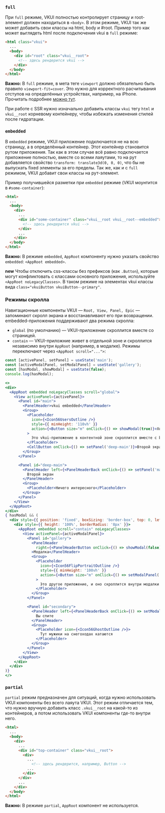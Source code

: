 ### `full`

При `full` режиме, VKUI полностью контролирует страницу и root-элемент должен находиться в `<body>`. В этом режиме, VKUI так же может добавить свои классы на html, body и #root. Пример того как может выглядеть html после подключения vkui в `full` режиме:
```html
<html class="vkui">
  ...
  <body>
    <div id="root" class="vkui__root">
      <!-- здесь рендерится vkui -->
    </div>
  </body>
</html>
```

**Важно:** В `full` режиме, в мета теге `viewport` должно обязательно быть правило `viewport-fit=cover`. Это нужно для корректного расчитывания отступов на определённых устройствах, например, на iPhone. Прочитать подробнее [можно тут](https://css-tricks.com/the-notch-and-css/).

При работе с SSR нужно изначально добавить классы `vkui` тегу `html` и `vkui__root` корневому контейнеру, чтобы избежать изменения стилей после гидратации.

### `embedded`

В `embedded` режиме, VKUI приложение подключается не на всю страницу, а в определённый контейнер. Этот контейнер становится рутом приложения. Так как в этом случае всё равно подключается приложение полностью, вместе со всеми лаяутами, то на рут добавляется свойство `transform: translate3d(0, 0, 0)`, что бы не выпускать fixed элементы за его пределы. Так же, как и с `full` режимом, VKUI добавит свои классы на рут-элемент.

Пример получившейся разметки при `embedded` режиме (VKUI моунтится в `#some-container`):
```html
<html>
  ...
  <body>
    <div>
      ...
      <div id="some-container" class="vkui__root vkui__root--embedded">
        <!-- здесь рендерится vkui -->
      </div>
      ...
    </div>
  </body>
</html>
```

**Важно:** В режиме `embedded`, `AppRoot` компоненту нужно указать свойство `embedded`: `<AppRoot embedded>`.

**new** Чтобы отключить css-классы без префиксов (как `.Button`), которые могут конфликтовать с классами основного приложения, используйте `<AppRoot noLegacyClasses>`. В таком режиме на элементах vkui классы вида `class="vkuiButton vkuiButton--primary"`.

### Режимы скролла

Навигационные компоненты VKUI — `Root, View, Panel, Epic` — запоминают скролл экрана и восстанавливают его при возвращении. embedded-приложения поддерживают два режима скролла:
- `global` (по умолчанию) — VKUI-приложение скроллится вместе со страницей.
- `contain` — VKUI-приложние живет в отдельной зоне и скроллится независимо внутри `AppRoot` (например, в модалке).
Режимы переключают через `<AppRoot scroll="...">`:

```jsx { "props": { "autoLayout": "none", "integration": "embedded", "containerStyle": { "height": "auto" }, "config": { "transitionMotionEnabled": false } } }
const [activePanel, setPanel] = useState('main');
const [activeModalPanel, setModalPanel] = useState('gallery');
const [hasModal, showModal] = useState(false);
console.log(hasModal);

<>
<div>
  <AppRoot embedded noLegacyClasses scroll="global">
    <View activePanel={activePanel}>
      <Panel id="main">
        <PanelHeader>vkui embedded</PanelHeader>
        <Group>
          <Placeholder
            icon={<Icon56UsersOutline />}
            style={{ minHeight: '110vh' }}
            action={<Button size="m" onClick={() => showModal(true)}>Хочу модалку</Button>}
          >
            Это vkui-приложение в контентной зоне скроллится вместе с body.
          </Placeholder>
          <CellButton onClick={() => setPanel('deep-main')}>Второй экран</CellButton>
        </Group>
      </Panel>

      <Panel id="deep-main">
        <PanelHeader left={<PanelHeaderBack onClick={() => setPanel('main')} />}>
          Второй экран
        </PanelHeader>
        <Group>
          <Placeholder>Ничего интересного</Placeholder>
        </Group>
      </Panel>
    </View>
  </AppRoot>
</div>
{ hasModal && (
  <div style={{ position: 'fixed', boxSizing: 'border-box', top: 0, left: 0, width: '100%', height: '100%', background: 'rgba(0,0,0,0.3)', padding: '30px' }}>
    <div style={{ height: '100%', borderRadius: '8px' }}>
      <AppRoot embedded scroll="contain" noLegacyClasses>
        <View activePanel={activeModalPanel}>
          <Panel id="gallery">
            <PanelHeader
              right={<PanelHeaderButton onClick={() => showModal(false)}><Icon24Dismiss/></PanelHeaderButton>}
            >Модалка</PanelHeader>
            <Group>
              <Placeholder
                icon={<Icon56FlipPortraitOutline />}
                style={{ minHeight: '100vh' }}
                action={<Button size="m" onClick={() => setModalPanel('secondary')}>Глубже</Button>}
              >
                Это другое приложение, и оно скроллится внутри модалки
              </Placeholder>
            </Group>
          </Panel>

          <Panel id="secondary">
            <PanelHeader left={<PanelHeaderBack onClick={() => setModalPanel('gallery')} />}>
              Вы спите
            </PanelHeader>
            <Group>
              <Placeholder icon={<Icon56GhostOutline />}>
                Тут мужики на снегоходах катаются
              </Placeholder>
            </Group>
          </Panel>
        </View>
      </AppRoot>
    </div>
  </div>
)}
</>
```


### `partial`

`partial` режим предназначен для ситуаций, когда нужно использовать VKUI компоненты без всего лаяута VKUI. Этот режим отличается тем, что нужно вручную добавить класс `.vkui__root` на какой-то из контейнеров, а потом использовать VKUI компоненты где-то внутри него.

```html
<html>
  ...
  <body>
    <div>
      ...
      <div id="top-container" class="vkui__root">
        <div>
          ...
            <!-- здесь рендерится, например, Button -->
          ...
        </div>
      </div>
      ...
    </div>
  </body>
</html>
```

**Важно:** В режиме `partial`, `AppRoot` компонент не используется.